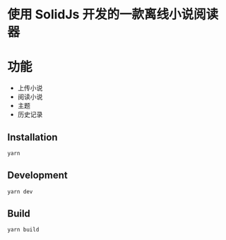 # 使用 SolidJs 开发的一款离线小说阅读器

# 功能

- 上传小说
- 阅读小说
- 主题
- 历史记录

## Installation

```sh
yarn
```

## Development

```sh
yarn dev
```

## Build

```sh
yarn build
```
